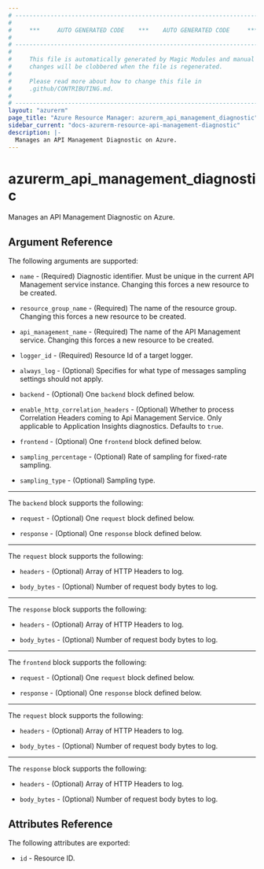 ```yaml
---
# ----------------------------------------------------------------------------
#
#     ***     AUTO GENERATED CODE    ***    AUTO GENERATED CODE     ***
#
# ----------------------------------------------------------------------------
#
#     This file is automatically generated by Magic Modules and manual
#     changes will be clobbered when the file is regenerated.
#
#     Please read more about how to change this file in
#     .github/CONTRIBUTING.md.
#
# ----------------------------------------------------------------------------
layout: "azurerm"
page_title: "Azure Resource Manager: azurerm_api_management_diagnostic"
sidebar_current: "docs-azurerm-resource-api-management-diagnostic"
description: |-
  Manages an API Management Diagnostic on Azure.
---
```


# azurerm_api_management_diagnostic

Manages an API Management Diagnostic on Azure.


## Argument Reference

The following arguments are supported:

* `name` - (Required) Diagnostic identifier. Must be unique in the current API Management service instance. Changing this forces a new resource to be created.

* `resource_group_name` - (Required) The name of the resource group. Changing this forces a new resource to be created.

* `api_management_name` - (Required) The name of the API Management service. Changing this forces a new resource to be created.

* `logger_id` - (Required) Resource Id of a target logger.

* `always_log` - (Optional) Specifies for what type of messages sampling settings should not apply.

* `backend` - (Optional) One `backend` block defined below.

* `enable_http_correlation_headers` - (Optional) Whether to process Correlation Headers coming to Api Management Service. Only applicable to Application Insights diagnostics. Defaults to `true`.

* `frontend` - (Optional) One `frontend` block defined below.

* `sampling_percentage` - (Optional) Rate of sampling for fixed-rate sampling.

* `sampling_type` - (Optional) Sampling type.

---

The `backend` block supports the following:

* `request` - (Optional) One `request` block defined below.

* `response` - (Optional) One `response` block defined below.


---

The `request` block supports the following:

* `headers` - (Optional) Array of HTTP Headers to log.

* `body_bytes` - (Optional) Number of request body bytes to log.

---

The `response` block supports the following:

* `headers` - (Optional) Array of HTTP Headers to log.

* `body_bytes` - (Optional) Number of request body bytes to log.

---

The `frontend` block supports the following:

* `request` - (Optional) One `request` block defined below.

* `response` - (Optional) One `response` block defined below.


---

The `request` block supports the following:

* `headers` - (Optional) Array of HTTP Headers to log.

* `body_bytes` - (Optional) Number of request body bytes to log.

---

The `response` block supports the following:

* `headers` - (Optional) Array of HTTP Headers to log.

* `body_bytes` - (Optional) Number of request body bytes to log.

## Attributes Reference

The following attributes are exported:

* `id` - Resource ID.
